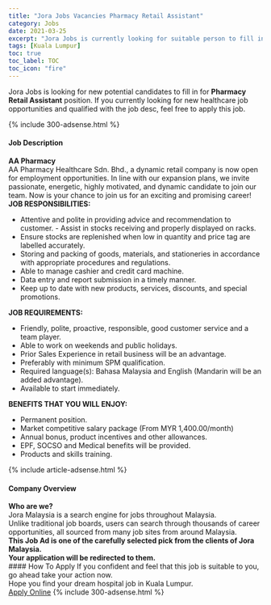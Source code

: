 ```yaml
---
title: "Jora Jobs Vacancies Pharmacy Retail Assistant" 
category: Jobs 
date: 2021-03-25 
excerpt: "Jora Jobs is currently looking for suitable person to fill in the Pharmacy Retail Assistant which positioned at Kuala Lumpur" 
tags: [Kuala Lumpur] 
toc: true 
toc_label: TOC 
toc_icon: "fire" 
--- 
```


<p>Jora Jobs is looking for new potential candidates to fill in for <b>Pharmacy Retail Assistant</b> position. If you currently looking for new healthcare job opportunities and qualified with the job desc, feel free to apply this job.
</p>{% include 300-adsense.html %} 
<div><div><h4>Job Description</h4></div><div><div><span><div><div><strong>AA Pharmacy</strong></div><div><div>AA Pharmacy Healthcare Sdn. Bhd., a dynamic retail company is now open for employment opportunities. In line with our expansion plans, we invite passionate, energetic, highly motivated, and dynamic candidate to join our team. Now is your chance to join us for an exciting and promising career!</div><div><strong>JOB RESPONSIBILITIES:</strong></div><ul><li>Attentive and polite in providing advice and recommendation to customer. - Assist in stocks receiving and properly displayed on racks.</li><li>Ensure stocks are replenished when low in quantity and price tag are labelled accurately.</li><li>Storing and packing of goods, materials, and stationeries in accordance with appropriate procedures and regulations.</li><li>Able to manage cashier and credit card machine.</li><li>Data entry and report submission in a timely manner.</li><li>Keep up to date with new products, services, discounts, and special promotions.</li></ul><div><strong>JOB REQUIREMENTS:</strong></div><ul><li>Friendly, polite, proactive, responsible, good customer service and a team player.</li><li>Able to work on weekends and public holidays.</li><li>Prior Sales Experience in retail business will be an advantage.</li><li>Preferably with minimum SPM qualification.</li><li>Required language(s): Bahasa Malaysia and English (Mandarin will be an added advantage).</li><li>Available to start immediately.</li></ul><div><strong>BENEFITS THAT YOU WILL ENJOY:</strong></div><ul><li>Permanent position.</li><li>Market competitive salary package (From MYR 1,400.00/month)</li><li>Annual bonus, product incentives and other allowances.</li><li>EPF, SOCSO and Medical benefits will be provided.</li><li>Products and skills training.</li></ul></div></div></span></div></div></div> 
{% include article-adsense.html %} 
<div><div><h4>Company Overview</h4></div><div><div><span><div><div>
<strong>Who are we?</strong></div>
<div>
	Jora Malaysia is a search engine for jobs throughout Malaysia.<br>
	Unlike traditional job boards, users can search through thousands of career opportunities, all sourced from many job sites from around Malaysia.&#160;</div>
<div>
<div>
<strong>This Job Ad is one of the carefully selected pick from the clients of Jora Malaysia.</strong></div>
<div>
<strong>Your application will be redirected to them.</strong></div>
</div></div></span></div></div></div> 
#### How To Apply 
If you confident and feel that this job is suitable to you, go ahead take your action now. <br/> 
Hope you find your dream hospital job in Kuala Lumpur. <br/> 
<a href="https://www.jobstreet.com.my/en/job/pharmacy-retail-assistant-4517280?jobId=jobstreet-my-job-4517280" class="btn btn--warning" target="_blank" rel="nofollow noopenner">Apply Online</a> 
{% include 300-adsense.html %} 
